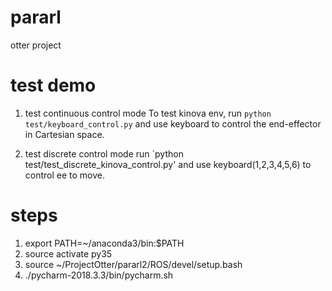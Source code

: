 # pararl
otter project


# test demo 
1. test continuous control mode
To test kinova env, run `python test/keyboard_control.py` and use keyboard to control the end-effector in Cartesian space.

2. test discrete control mode 
run `python test/test_discrete_kinova_control.py' and use keyboard(1,2,3,4,5,6) to control ee to move.


# steps
1. export PATH=~/anaconda3/bin:$PATH
2. source activate py35
3. source ~/ProjectOtter/pararl2/ROS/devel/setup.bash
4. ./pycharm-2018.3.3/bin/pycharm.sh


